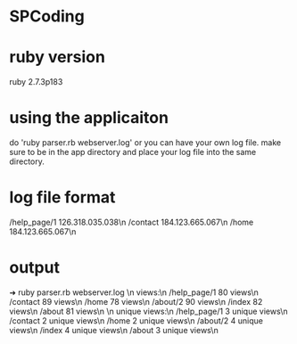 # SPCoding

# ruby version
ruby 2.7.3p183

# using the applicaiton
do 'ruby parser.rb webserver.log' or you can have your own log file. make sure to be in the app directory and place your log file into the same directory.

# log file format
/help_page/1 126.318.035.038\n
/contact 184.123.665.067\n
/home 184.123.665.067\n

# output
➜  ruby parser.rb webserver.log
\n
views:\n
/help_page/1 80 views\n
/contact 89 views\n
/home 78 views\n
/about/2 90 views\n
/index 82 views\n
/about 81 views\n
\n
unique views:\n
/help_page/1 3 unique views\n
/contact 2 unique views\n
/home 2 unique views\n
/about/2 4 unique views\n
/index 4 unique views\n
/about 3 unique views\n
